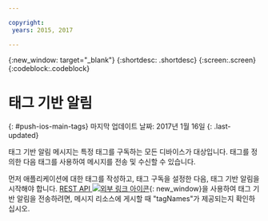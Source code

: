 ```yaml
---

copyright:
 years: 2015, 2017

---
```


{:new_window: target="_blank"}
{:shortdesc: .shortdesc}
{:screen:.screen}
{:codeblock:.codeblock}

# 태그 기반 알림 
{: #push-ios-main-tags}
마지막 업데이트 날짜: 2017년 1월 16일
{: .last-updated}

태그 기반 알림 메시지는 특정 태그를 구독하는 모든 디바이스가 대상입니다. 태그를 정의한 다음 태그를 사용하여 메시지를 전송 및 수신할 수 있습니다.  

먼저 애플리케이션에 대한 태그를 작성하고, 태그 구독을 설정한 다음, 태그 기반 알림을 시작해야 합니다. [REST API ![외부 링크 아이콘](../../icons/launch-glyph.svg "외부 링크 아이콘")](https://mobile.{DomainName}/imfpush/){: new_window}을 사용하여 태그 기반 알림을 전송하려면, 메시지 리소스에 게시할 때 "tagNames"가 제공되는지 확인하십시오.  
